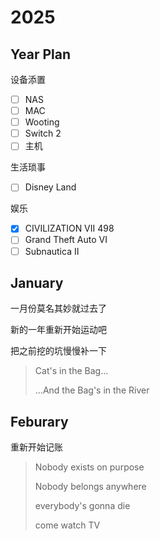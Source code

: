 # 2025

## Year Plan

设备添置

- [ ] NAS
- [ ] MAC
- [ ] Wooting
- [ ] Switch 2
- [ ] 主机

生活琐事

- [ ] Disney Land

娱乐

- [x] CIVILIZATION VII 498
- [ ] Grand Theft Auto VI
- [ ] Subnautica II

## January

一月份莫名其妙就过去了

新的一年重新开始运动吧

把之前挖的坑慢慢补一下

> Cat's in the Bag...
>
> ...And the Bag's in the River

## Feburary 

重新开始记账

> Nobody exists on purpose
>
> Nobody belongs anywhere
> 
> everybody's gonna die
>
> come watch TV